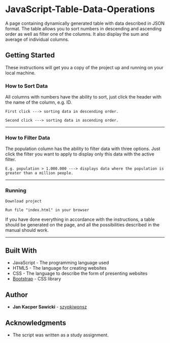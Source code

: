 # JavaScript-Table-Data-Operations

A page containing dynamically generated table with data described in JSON format. The table allows you to sort numbers in descending and ascending order as well as filter one of the columns. It also display the sum and average of individual columns.

## Getting Started

These instructions will get you a copy of the project up and running on your local machine.

### How to Sort Data

All columns with numbers have the ability to sort, just click the header with the name of the column, e.g. ID.

```
First click ---> sorting data in descending order.
```
```
Second click ---> sorting data in ascending order.
```
---

### How to Filter Data

The population column has the ability to filter data with three options. Just click the filter you want to apply to display only this data with the active filter.

```
E.g. population > 1.000.000 ---> displays data where the population is greater than a million people.
```
---

### Running

```
Download project
```
```
Run file "index.html" in your browser
```

If you have done everything in accordance with the instructions, a table should be generated on the page, and all the possibilities described in the manual should work.

---

## Built With

* JavaScript - The programming language used
* HTML5 - The language for creating websites
* CSS - The language to describe the form of presenting websites
* [Bootstrap](https://getbootstrap.com/) - CSS library

## Author

* **Jan Kacper Sawicki** - [szypkiwonsz](https://github.com/szypkiwonsz)

## Acknowledgments

* The script was written as a study assignment.
